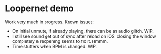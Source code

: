 # Loopernet demo

Work very much in progress. Known issues:

* On initial unmute, if already playing, there can be an audio glitch. WIP.
* I still see sound get out of sync after reload on iOS; closing the window completely & reopening seems to fix it. Hmmm.
* Time stutters when BPM is changed. WIP.
